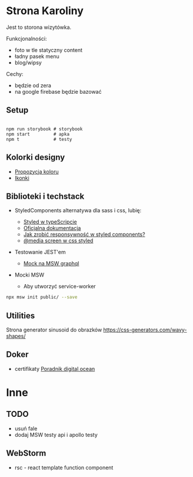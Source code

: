 # Strona Karoliny

Jest to storona wizytówka.

Funkcjonalności:

- foto w tle statyczny content
- ładny pasek menu
- blog/wipsy

Cechy:

- będzie od zera
- na google firebase będzie bazować

## Setup

```shell

npm run storybook # storybook
npm start         # apka
npm t             # testy

```

## Kolorki designy

- [Propozycja koloru](https://colorhunt.co/palette/222831393e4600adb5eeeeee)
- [Ikonki](https://www.flaticon.com/search?word=instagram)

## Biblioteki i techstack

- StyledComponents alternatywa dla sass i css, lubię:

  - [Styled w typeScripcie](https://fettblog.eu/typescript-react/styles/)
  - [Oficjalna dokumentacja](https://styled-components.com/docs/basics#adapting-based-on-props)
  - [Jak zrobić responsywność w styled components?](https://medium.com/styled-components/responsive-styled-components-in-3-minutes-ae3b58cca57b)
  - [@media screen w css styled](https://medium.com/styled-components/how-to-create-responsive-ui-with-styled-components-c6b71a3ce172)

- Testowanie JEST'em
  - [Mock na MSW graphql](https://mswjs.io/docs/getting-started/mocks/graphql-api)

- Mocki MSW
  - Aby utworzyć service-worker
```sh
npx msw init public/ --save
```

## Utilities

Strona generator sinusoid do obrazków
https://css-generators.com/wavy-shapes/

## Doker

- certifikaty [Poradnik digital ocean](https://www.digitalocean.com/community/tutorials/how-to-secure-a-containerized-node-js-application-with-nginx-let-s-encrypt-and-docker-compose)

# Inne

## TODO

- usuń fale
- dodaj MSW testy api i apollo testy

## WebStorm

- rsc - react template function component
